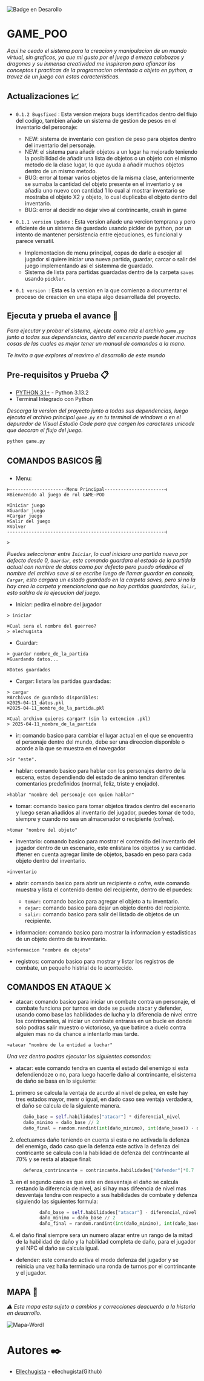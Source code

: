  ![Badge en Desarollo](https://img.shields.io/badge/STATUS-EN%20DESAROLLO-green)
 
# GAME_POO

_Aqui he ceado el sistema para la creacion y manipulacion de un mundo virtual, sin graficos, ya que mi gusto por el juego d emeza calobozos y dragones y su inmensa creatividad me inspiraron para afianzar los conceptos t practicas de la programacion orientada a objeto en python, a travez de un juego con estas caracteristicas._

## Actualizaciones 📈

* `0.1.2 Bugsfixed` : Esta version mejora bugs identificados dentro del flujo del codigo, tambien añade un sistema de gestion de pesos en el inventario del personaje:
  - NEW: sistema de inventario con gestion de peso para objetos dentro del inventario del personaje.
  - NEW: el sistema para añadir objetos a un lugar ha mejorado teniendo la posibilidad de añadir una lista de objetos o un objeto con el mismo metodo de la clase lugar, lo que ayuda a añadir muchos objetos dentro de un mismo metodo.
  - BUG: error al tomar varios objetos de la misma clase, anteriormente se sumaba la cantidad del objeto presente en el inventario y se añadia uno nuevo con cantidad 1 lo cual al mostrar inventario se mostraba el objeto X2 y objeto, lo cual duplicaba el objeto dentro del inventario.
  - BUG: error al decidir no dejar vivo al contrincante, crash in game

* `0.1.1 version Update` : Esta version añade una vercion temprana y pero eficiente de un sistema de guardado usando pickler de python, por un intento de mantener persistencia entre ejecuciones, es funcional y parece versatil.

  - Implementacion de menu principal, copas de darle a escojer al jugador si quiere iniciar una nueva partida, guardar, carcar o salir del juego implementando asi el sistemma de guardado.
  - Sistema de lista para partidas guardadas dentro de la carpeta `saves` usando  `pickler`.
   
* `0.1 version `: Esta es la version en la que comienzo a documentar el proceso de creacion en una etapa algo desarrollada del proyecto. 

## Ejecuta y prueba el avance 🚀

_Para ejecutar y probar el sistema, ejecute como raiz el archivo `game.py` junto a todas sus dependencias, dentro del escenario puede hacer muchas cosas de las cuales es mejor tener un manual de comandos a la mano._

_Te invito a que explores al maximo el desarrollo de este mundo_

## Pre-requisitos y Prueba 📋
* [PYTHON 3.1+](https://www.python.org/downloads/) - Python 3.13.2
* Terminal Integrado con Python

_Descarga la version del proyecto junto a todas sus dependencias, luego ejecuta el archivo principal `game.py` en tu terminal de windows o en el depurador de Visual Estudio Code para que cargen los caracteres unicode que decoran el flujo del juego._
```shell
python game.py
```
## COMANDOS BASICOS 🗒️

* Menu:
```shell
⊢---------------------Menu Principal----------------------⊣
⌘Bienvenido al juego de rol GAME-POO

⌘Iniciar juego
⌘Guardar juego
⌘Cargar juego
⌘Salir del juego
⌘Volver
----------------------------------------------------------⊣

>
```
_Puedes seleccionar entre `Iniciar`, lo cual iniciara una partida nueva por defecto desde 0, `Guardar`, este comando guardara el estado de la partida actual con nombre de datos como por defecto pero puedo añadirce el nombre del archivo save si se escribe luego de llamar guardar en consola, `Cargar`, esto cargara un estado guardado en la carpeta saves, pero si no la hay crea la carpeta y mencionciona que no hay partidas guardadas, `Salir`, esto saldra de la ejecucion del juego._

* Iniciar: pedira el nobre del jugador
  
```shell
> iniciar

⌘Cual sera el nombre del guerreo?
> elechugista
```

* Guardar:

```shell
> guardar nombre_de_la_partida
⌘Guardando datos...

⌘Datos guardados
```
* Cargar: listara las partidas guardadas:

```shell
> cargar
⌘Archivos de guardado disponibles:
⌘2025-04-11_datos.pkl
⌘2025-04-11_nombre_de_la_partida.pkl

⌘Cual archivo quieres cargar? (sin la extencion .pkl)
> 2025-04-11_nombre_de_la_partida
```

  * ir: comando basico para cambiar el lugar actual en el que se encuentra el personaje dentro del mundo, debe ser una direccion disponible o acorde a la que se muestra en el navegador
```shell
>ir "este".
```
  * hablar: comando basico para hablar con los personajes dentro de la escena, estos dependiendo del estado de animo tendran diferentes comentarios predefinidos (normal, feliz, triste y enojado).
```shell
>hablar "nombre del personaje con quien hablar"
```
  * tomar: comando basico para tomar objetos tirados dentro del escenario y luego seran añadidos al inventario del jugador, puedes tomar de todo, siempre y cuando no sea un almacenador o recipiente (cofres).
```shell
>tomar "nombre del objeto"
```
  * inventario: comando basico para mostrar el contenido del inventario del jugador dentro de un escenario, este enlistara los objetos y su cantidad. #tener en cuenta agregar limite de objetos, basado en peso para cada objeto dentro del inventario.
```shell
>inventario 
```

  * abrir: comando basico para abrir un recipiente o cofre, este comando muestra y lista el contenido dentro del recipiente, dentro de el puedes:
    
    - `tomar:` comando basico para agregar el objeto a tu inventario. 
    - `dejar:` comando basico para dejar un objeto dentro del recipiente. 
    - `salir:` comando basico para salir del listado de objetos de un recipiente. 

  * informacion: comando basico para mostrar la informacion y estadisticas de un objeto dentro de tu inventario.
```shell
>informacion "nombre de objeto"
```
  * registros: comando basico para mostrar y listar los registros de combate, un pequeño histrial de lo acontecido.

## COMANDOS EN ATAQUE ⚔️

  * atacar: comando basico para iniciar un combate contra un personaje, el combate funciona por turnos en dode se puede atacar y defender, usando como base las habilidades de lucha y la diferencia de nivel entre los contrincantes, al iniciar un combate entraras en un bucle en donde solo podras salir muestro o victorioso, ya que batirce a duelo contra alguien mas no da chance a intentarlo mas tarde.
```shell
>atacar "nombre de la entidad a luchar"
```

_Una vez dentro podras ejecutar los siguientes comandos:_

* atacar: este comando tendra en cuenta el estado del enemigo si esta defendiendoze o no, para luego hacerle daño al contrincante, el sistema de daño se basa en lo siguiente:

1. primero se calcula la ventaja de acurdo al nivel de pelea, en este hay tres estados mayor, menr o igual, en dado caso sea ventaja verdadera, el daño se calcula de la siguiente manera.
```python
      daño_base = self.habilidades["atacar"] * diferencial_nivel
      daño_minimo = daño_base // 2
      daño_final = random.randint(int(daño_minimo), int(daño_base)) - defenza_contrincante
```
      
2. efectuamos daño teniendo en cuenta si esta o no activada la defenza del enemigo, dado caso que la defenza este activa la defenza del contricante se calcula con la habilidad de defenza del contrincante al 70% y se resta al ataque final:
```python
      defenza_contrincante = contrincante.habilidades["defender"]*0.7
```

3. en el segundo caso es que este en desventaja el daño se calcula restando la diferencia de nivel, asi si hay mas difeencia de nivel mas desventaja tendra con respecto a sus habilidades de combate y defenza siguiendo las siguientes formula:
```python
            daño_base = self.habilidades["atacar"] - diferencial_nivel
            daño_minimo = daño_base // 2
            daño_final = random.randint(int(daño_minimo), int(daño_base)) - defenza_contrincante
```
   
4. el daño final siempre sera un numero alazar entre un rango de la mitad de la habilidad de daño y la habilidad completa de daño, para el jugador y el NPC el daño se calcula igual.

* defender: este comando activa el modo defenza del jugador y se reinicia una vez halla terminado una ronda de turnos por el contrincante y el jugador.

## MAPA 🧭
_⚠️ Este mapa esta sujeto a cambios y correcciones deacuerdo a la historia en desarrollo._

![Mapa-Wordl](https://github.com/user-attachments/assets/95c7bddc-ec3c-4a8e-800d-a97454dfbf9c)

# Autores ✒️

* [Ellechugista](https://github.com/Ellechugista) - ellechugista(Github)

